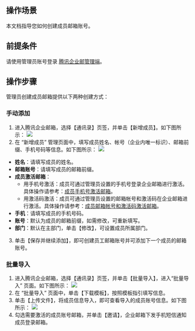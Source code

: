 ## 操作场景
本文档指导您如何创建成员邮箱账号。

## 前提条件
请使用管理员账号登录 [腾讯企业邮管理端](https://exmail.qq.com/cgi-bin/bizmail)。


## 操作步骤

管理员创建成员邮箱提供以下两种创建方式：

### 手动添加

1. 进入腾讯企业邮箱，选择【通讯录】页签，并单击【新增成员】。如下图所示：
![](https://main.qcloudimg.com/raw/4f2aefd1ba8d113bed413fb79f61803e.png)
2. 在 “新增成员” 管理页面中，填写成员姓名、帐号（企业内唯一标识）、邮箱前缀、手机号码等信息。如下图所示：
![](https://main.qcloudimg.com/raw/53951f3c5c31d3878f3984a8e17e6a51.png)
  - **姓名**：请填写成员的姓名。
  - **邮箱账号**：请填写成员的邮箱前缀。
  - **成员激活邮箱**：
    - 用手机号激活：成员可通过管理员设置的手机号登录企业邮箱进行激活。具体操作请参考：[成员手机号激活邮箱](https://cloud.tencent.com/document/product/613/46535)。
    -  用激活码激活：成员可通过管理员设置的邮箱帐号和激活码在企业邮箱进行激活。具体操作请参考：[成员邮箱帐号和激活码激活邮箱](https://cloud.tencent.com/document/product/613/46536)。
  - **手机**：请填写成员的手机号码。
  - **账号**：默认为成员的邮箱前缀，如需修改，可重新填写。
  - **部门**：默认在主部门，单击【修改】，可设置成员所属部门。
3. 单击【保存并继续添加】，即可创建员工邮箱账号并可添加下一个成员的邮箱账号。

### 批量导入
1. 进入腾讯企业邮箱，选择【通讯录】页签，并单击【批量导入】，进入“批量导入” 页面。如下图所示：
![](https://main.qcloudimg.com/raw/53e775c85e86e8b0a78be625670e705b.png)
2. 在 “批量导入” 页面中，单击【下载模板】，按照模板指引填写信息。
3. 单击【上传文件】，将成员信息导入，即可查看导入的成员账号信息。如下图所示：
![](https://main.qcloudimg.com/raw/2ac9c3ac065275dd4d8fdea26eb1f33f.png)
4. 勾选需要激活的成员账号邮箱，并单击【邀请】，企业邮箱下发手机短信通知成员登录邮箱。
